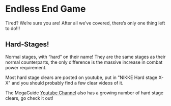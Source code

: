 # **Endless End Game**  

Tired? We’re sure you are! 
After all we’ve covered, there’s only one thing left to do!!!

## **Hard-Stages!** 

Normal stages, with “hard” on their name!
They are the same stages as their normal counterparts, the only difference is the massive increase in combat power requirement. 

Most hard stage clears are posted on youtube, put in "NIKKE Hard stage X-X" and you should probably find a few clear videos of it.

The MegaGuide [Youtube Channel](https://www.youtube.com/@nikkemegaguide) also has a growing number of hard stage clears, go check it out!
